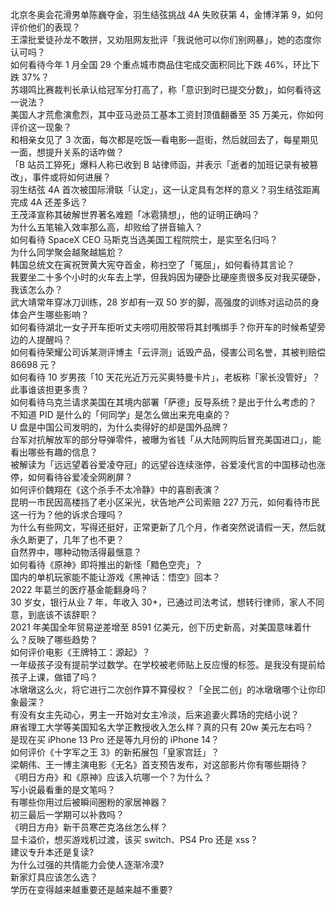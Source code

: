 北京冬奥会花滑男单陈巍夺金，羽生结弦挑战 4A 失败获第 4，金博洋第 9，如何评价他们的表现？  
王濛批爱徒孙龙不敢拼，又劝阻网友批评「我说他可以你们别网暴」，她的态度你认可吗？  
如何看待今年 1 月全国 29 个重点城市商品住宅成交面积同比下跌 46%，环比下跌 37%？  
苏翊鸣比赛裁判长承认给冠军分打高了，称「意识到时已提交分数」，如何看待这一说法？  
美国人才荒愈演愈烈，其中亚马逊员工基本工资封顶值翻番至 35 万美元，你如何评价这一现象？  
和相亲女见了 3 次面，每次都是吃饭—看电影—逛街，然后就回去了，每星期见一面，想提升关系的话咋做？  
「B 站员工猝死」爆料人称已收到 B 站律师函，并表示「逝者的加班记录有被篡改」，事件或将如何进展？  
羽生结弦 4A 首次被国际滑联「认定」，这一认定具有怎样的意义？羽生结弦距离完成 4A 还差多远？  
王茂泽宣称其破解世界著名难题「冰雹猜想」，他的证明正确吗？  
为什么五笔输入效率那么高，却败给了拼音输入？  
如何看待 SpaceX CEO 马斯克当选美国工程院院士，是实至名归吗？  
为什么同学聚会越聚越尴尬？  
韩国总统文在寅祝贺黄大宪夺首金，称扫空了「冤屈」，如何看待其言论？  
我要坐二十多个小时的火车去上学，但我妈因为硬卧比硬座贵很多反对我买硬卧，我该怎么办？  
武大靖常年穿冰刀训练，28 岁却有一双 50 岁的脚，高强度的训练对运动员的身体会产生哪些影响？  
如何看待湖北一女子开车拒听丈夫唠叨用胶带将其封嘴绑手？你开车的时候希望旁边的人提醒吗？  
如何看待荣耀公司诉某测评博主「云评测」诋毁产品，侵害公司名誉，其被判赔偿 86698 元？  
如何看待 10 岁男孩「10 天花光近万元买奥特曼卡片」，老板称「家长没管好」？此事谁该担更多责？  
如何看待乌克兰请求美国在其境内部署「萨德」反导系统？是出于什么考虑的？  
不知道 PID 是什么的「何同学」是怎么做出来充电桌的？  
U 盘是中国公司发明的，为什么卖得好的却是国外品牌？  
台军对抗解放军的部分导弹零件，被曝为省钱「从大陆网购后冒充美国进口」，能看出哪些有趣的信息？  
被解读为「远远望着谷爱凌夺冠」的远望谷连续涨停，谷爱凌代言的中国移动也涨停，如何看待谷爱凌全网刷屏？  
如何评价魏翔在《这个杀手不太冷静》中的喜剧表演？  
昆明一市民因高楼挡了老小区采光，状告地产公司索赔 227 万元，如何看待市民这一行为？他的诉求合理吗？  
为什么有些网文，写得还挺好，正常更新了几个月，作者突然说请假一天，然后就永久断更了，几年了也不更？  
自然界中，哪种动物活得最惬意？  
如何看待《原神》即将推出的新怪「黯色空壳」？  
国内的单机玩家能不能让游戏《黑神话：悟空》回本？  
2022 年葛兰的医疗基金能翻身吗？  
30 岁女，银行从业 7 年，年收入 30+，已通过司法考试，想转行律师，家人不同意，到底该不该辞职？  
2021 年美国全年贸易逆差增至 8591 亿美元，创下历史新高，对美国意味着什么？反映了哪些趋势？  
如何评价电影《王牌特工：源起》？  
一年级孩子没有提前学过数学。在学校被老师贴上反应慢的标签。是我没有提前给孩子上课，做错了吗？  
冰墩墩这么火，将它进行二次创作算不算侵权？「全民二创」的冰墩墩哪个让你印象最深？  
有没有女主先动心，男主一开始对女主冷淡，后来追妻火葬场的完结小说？  
麻省理工大学等美国知名大学正教授收入怎么样？真的只有 20w 美元左右吗？  
是现在买 iPhone 13 Pro 还是等九月份的 iPhone 14？  
如何评价《十字军之王 3》的新拓展包「皇家宫廷」？  
梁朝伟、王一博主演电影《无名》首支预告发布，对这部影片你有哪些期待？  
《明日方舟》和《原神》应该入坑哪一个？为什么？  
写小说最看重的是文笔吗？  
有哪些你用过后被瞬间圈粉的家居神器？  
初三最后一学期可以补救吗？  
《明日方舟》新干员寒芒克洛丝怎么样？  
显卡溢价，想买游戏机过渡，该买 switch、PS4 Pro 还是 xss？  
建议专升本还是复读?  
为什么过强的共情能力会使人逐渐冷漠?  
新家灯具应该怎么选？  
学历在变得越来越重要还是越来越不重要?  
